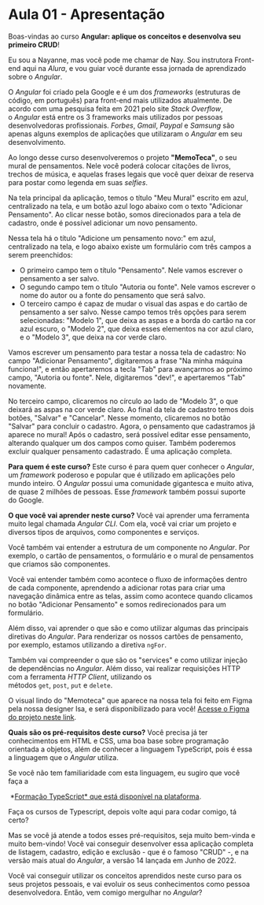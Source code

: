 # Aula 01 - Apresentação

Boas-vindas ao curso **Angular: aplique os conceitos e desenvolva seu primeiro CRUD**! 

Eu sou a Nayanne, mas você pode me chamar de Nay. Sou instrutora Front-end aqui na *Alura*, e vou guiar você durante essa jornada de aprendizado sobre o *Angular*.

O *Angular* foi criado pela Google e é um dos *frameworks* (estruturas de código, em português) para front-end mais utilizados atualmente. De acordo com uma pesquisa feita em 2021 pelo site *Stack Overflow*, o *Angular* está entre os 3 frameworks mais utilizados por pessoas desenvolvedoras profissionais. *Forbes*, *Gmail*, *Paypal* e *Samsung* são apenas alguns exemplos de aplicações que utilizaram o *Angular* em seu desenvolvimento.

Ao longo desse curso desenvolveremos o projeto **"MemoTeca"**, o seu mural de pensamentos. Nele você poderá colocar citações de livros, trechos de música, e aquelas frases legais que você quer deixar de reserva para postar como legenda em suas *selfies*.

Na tela principal da aplicação, temos o título "Meu Mural" escrito em azul, centralizado na tela, e um botão azul logo abaixo com o texto "Adicionar Pensamento". Ao clicar nesse botão, somos direcionados para a tela de cadastro, onde é possível adicionar um novo pensamento.

Nessa tela há o título "Adicione um pensamento novo:" em azul, centralizado na tela, e logo abaixo existe um formulário com três campos a serem preenchidos:

- O primeiro campo tem o título "Pensamento". Nele vamos escrever o pensamento a ser salvo.
- O segundo campo tem o título "Autoria ou fonte". Nele vamos escrever o nome do autor ou a fonte do pensamento que será salvo.
- O terceiro campo é capaz de mudar o visual das aspas e do cartão de pensamento a ser salvo. Nesse campo temos três opções para serem selecionadas: "Modelo 1", que deixa as aspas e a borda do cartão na cor azul escuro, o "Modelo 2", que deixa esses elementos na cor azul claro, e o "Modelo 3", que deixa na cor verde claro.

Vamos escrever um pensamento para testar a nossa tela de cadastro: No campo "Adicionar Pensamento", digitaremos a frase "Na minha máquina funciona!", e então apertaremos a tecla "Tab" para avançarmos ao próximo campo, "Autoria ou fonte". Nele, digitaremos "dev!", e apertaremos "Tab" novamente.

No terceiro campo, clicaremos no círculo ao lado de "Modelo 3", o que deixará as aspas na cor verde claro. Ao final da tela de cadastro temos dois botões, "Salvar" e "Cancelar". Nesse momento, clicaremos no botão "Salvar" para concluir o cadastro. Agora, o pensamento que cadastramos já aparece no mural! Após o cadastro, será possível editar esse pensamento, alterando qualquer um dos campos como quiser. Também poderemos excluir qualquer pensamento cadastrado. É uma aplicação completa.

**Para quem é este curso?** Este curso é para quem quer conhecer o *Angular*, um *framework* poderoso e popular que é utilizado em aplicações pelo mundo inteiro. O *Angular* possui uma comunidade gigantesca e muito ativa, de quase 2 milhões de pessoas. Esse *framework* também possui suporte do Google.

**O que você vai aprender neste curso?** Você vai aprender uma ferramenta muito legal chamada *Angular CLI*. Com ela, você vai criar um projeto e diversos tipos de arquivos, como componentes e serviços.

Você também vai entender a estrutura de um componente no *Angular*. Por exemplo, o cartão de pensamentos, o formulário e o mural de pensamentos que criamos são componentes.

Você vai entender também como acontece o fluxo de informações dentro de cada componente, aprendendo a adicionar rotas para criar uma navegação dinâmica entre as telas, assim como acontece quando clicamos no botão "Adicionar Pensamento" e somos redirecionados para um formulário.

Além disso, vai aprender o que são e como utilizar algumas das principais diretivas do *Angular*. Para renderizar os nossos cartões de pensamento, por exemplo, estamos utilizando a diretiva `ngFor`.

Também vai compreender o que são os "services" e como utilizar injeção de dependências no *Angular*. Além disso, vai realizar requisições HTTP com a ferramenta *HTTP Client*, utilizando os métodos `get`, `post`, `put` e `delete`.

O visual lindo do "Memoteca" que aparece na nossa tela foi feito em Figma pela nossa designer Isa, e será disponibilizado para você! [Acesse o Figma do projeto neste link](https://www.figma.com/file/YTSUBbe7Zgwx3L567TAzTc/Memoteca---Angular%3A-Come%C3%A7ando-com-o-Framework?node-id=148%3A26).

**Quais são os pré-requisitos deste curso?** Você precisa já ter conhecimentos em HTML e CSS, uma boa base sobre programação orientada a objetos, além de conhecer a linguagem TypeScript, pois é essa a linguagem que o *Angular* utiliza.

Se você não tem familiaridade com esta linguagem, eu sugiro que você faça a

 *[Formação TypeScript* que está disponível na plataforma](https://cursos.alura.com.br/formacao-typescript). 

Faça os cursos de Typescript, depois volte aqui para codar comigo, tá certo?

Mas se você já atende a todos esses pré-requisitos, seja muito bem-vinda e muito bem-vindo! Você vai conseguir desenvolver essa aplicação completa de listagem, cadastro, edição e exclusão - que é o famoso "CRUD" -, e na versão mais atual do *Angular*, a versão 14 lançada em Junho de 2022.

Você vai conseguir utilizar os conceitos aprendidos neste curso para os seus projetos pessoais, e vai evoluir os seus conhecimentos como pessoa desenvolvedora. Então, vem comigo mergulhar no *Angular*?